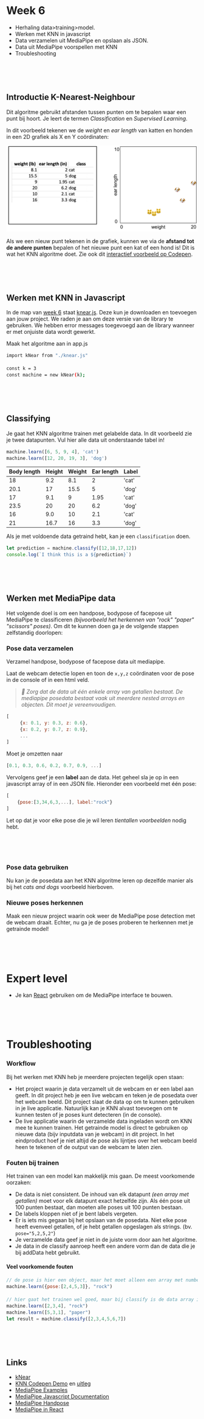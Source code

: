 # Week 6

- Herhaling data>training>model. 
- Werken met KNN in javascript
- Data verzamelen uit MediaPipe en opslaan als JSON.
- Data uit MediaPipe voorspellen met KNN
- Troubleshooting

<br><br><br>

## Introductie K-Nearest-Neighbour

Dit algoritme gebruikt afstanden tussen punten om te bepalen waar een punt bij hoort. Je leert de termen *Classification* en *Supervised Learning*.

In dit voorbeeld tekenen we de *weight* en *ear length* van katten en honden in een 2D grafiek als X en Y coördinaten:

![knn](../images/knn_catdog_icons.png)

Als we een nieuw punt tekenen in de grafiek, kunnen we via de **afstand tot de andere punten** bepalen of het nieuwe punt een kat of een hond is! Dit is wat het KNN algoritme doet. Zie ook dit [interactief voorbeeld op Codepen](https://codepen.io/Qbrid/pen/OwpjLX). 

<br>
<br>
<Br>

## Werken met KNN in Javascript

In de map van [week 6](./) staat [knear.js](./knear.js). Deze kun je downloaden en toevoegen aan jouw project. We raden je aan om deze versie van de library te gebruiken. We hebben error messages toegevoegd aan de library wanneer er met onjuiste data wordt gewerkt. 

Maak het algoritme aan in app.js
```sh
import kNear from "./knear.js"

const k = 3
const machine = new kNear(k);
```
<br><br><br>

## Classifying

Je gaat het KNN algoritme trainen met gelabelde data. In dit voorbeeld zie je twee datapunten. Vul hier alle data uit onderstaande tabel in! 

```javascript
machine.learn([6, 5, 9, 4], 'cat')
machine.learn([12, 20, 19, 3], 'dog')
```

| Body length | Height | Weight | Ear length |  Label |
| ----------- | ------ | ------ | ---------- |  ----- |
| 18 | 9.2 | 8.1 | 2 | 'cat' |
| 20.1 | 17 | 15.5 | 5 | 'dog' |
| 17 | 9.1 | 9 | 1.95 | 'cat' |
| 23.5 | 20 | 20 | 6.2 | 'dog' |
| 16 | 9.0 | 10 | 2.1 | 'cat' |
| 21 | 16.7 | 16 | 3.3 | 'dog' |

Als je met voldoende data getraind hebt, kan je een `classification` doen.

```javascript
let prediction = machine.classify([12,18,17,12])
console.log(`I think this is a ${prediction}`)
```
<br>
<br>
<br>

## Werken met MediaPipe data

Het volgende doel is om een handpose, bodypose of facepose uit MediaPipe te classificeren *(bijvoorbeeld het herkennen van "rock" "paper" "scissors" poses)*. Om dit te kunnen doen ga je de volgende stappen zelfstandig doorlopen:

### Pose data verzamelen

Verzamel handpose, bodypose of facepose data uit mediapipe.

Laat de webcam detectie lopen en toon de `x,y,z` coördinaten voor de pose in de console of in een html veld. 

> *🚨 Zorg dat de data uit één enkele array van getallen bestaat. De mediapipe posedata bestaat vaak uit meerdere nested arrays en objecten. Dit moet je vereenvoudigen.*
```js
[
     {x: 0.1, y: 0.3, z: 0.6},
     {x: 0.2, y: 0.7, z: 0.9},
     ...
]
```
Moet je omzetten naar
```js
[0.1, 0.3, 0.6, 0.2, 0.7, 0.9, ...]
```

Vervolgens geef je een **label** aan de data. Het geheel sla je op in een javascript array of in een JSON file. Hieronder een voorbeeld met één pose:

```js
[
    {pose:[3,34,6,3,...], label:"rock"}
]
```
Let op dat je voor elke pose die je wil leren *tientallen voorbeelden* nodig hebt.

<br><br><br>

### Pose data gebruiken

Nu kan je de posedata aan het KNN algoritme leren op dezelfde manier als bij het *cats and dogs* voorbeeld hierboven.

### Nieuwe poses herkennen

Maak een nieuw project waarin ook weer de MediaPipe pose detection met de webcam draait. Echter, nu ga je de poses proberen te herkennen met je getrainde model!

<br><br><br>

# Expert level

- Je kan [React](../snippets/react.md) gebruiken om de MediaPipe interface te bouwen.

<br><br><br>

# Troubleshooting

### Workflow

Bij het werken met KNN heb je meerdere projecten tegelijk open staan:

- Het project waarin je data verzamelt uit de webcam en er een label aan geeft. In dit project heb je een live webcam en teken je de posedata over het webcam beeld. Dit project slaat de data op om te kunnen gebruiken in je live applicatie. Natuurlijk kan je KNN alvast toevoegen om te kunnen testen of je poses kunt detecteren (in de console).
- De live applicatie waarin de verzamelde data ingeladen wordt om KNN mee te kunnen trainen. Het getrainde model is direct te gebruiken op nieuwe data (bijv inputdata van je webcam) in dit project. In het eindproduct hoef je niet altijd de pose als lijntjes over het webcam beeld heen te tekenen of de output van de webcam te laten zien.


### Fouten bij trainen

Het trainen van een model kan makkelijk mis gaan. De meest voorkomende oorzaken:

- De data is niet consistent. De inhoud van elk datapunt *(een array met getallen)* moet voor elk datapunt exact hetzelfde zijn. Als één pose uit 100 punten bestaat, dan moeten alle poses uit 100 punten bestaan.
- De labels kloppen niet of je bent labels vergeten.
- Er is iets mis gegaan bij het opslaan van de posedata. Niet elke pose heeft evenveel getallen, of je hebt getallen opgeslagen als strings. (bv. `pose="5,2,5,2"`)
- Je verzamelde data geef je niet in de juiste vorm door aan het algoritme.
- Je data in de classify aanroep heeft een andere vorm dan de data die je bij addData hebt gebruikt.

#### Veel voorkomende fouten

```js
// de pose is hier een object, maar het moet alleen een array met numbers zijn
machine.learn({pose:[2,4,5,3]}, "rock")

// hier gaat het trainen wel goed, maar bij classify is de data array ineens veel langer
machine.learn([2,3,4], "rock")
machine.learn([5,3,1], "paper")
let result = machine.classify([2,3,4,5,6,7])
```

<br>
<br>
<br>

## Links

- [kNear](https://github.com/NathanEpstein/KNear)
- [KNN Codepen Demo](https://codepen.io/Qbrid/pen/OwpjLX) en [uitleg](https://burakkanber.com/blog/machine-learning-in-js-k-nearest-neighbor-part-1/)
- [MediaPipe Examples](https://developers.google.com/mediapipe/solutions/examples)
- [MediaPipe Javascript Documentation](https://developers.google.com/mediapipe/api/solutions/js/tasks-vision)
- [MediaPipe Handpose](https://developers.google.com/mediapipe/api/solutions/js/tasks-vision.handlandmarker#handlandmarker_class)
- [MediaPipe in React](../snippets/react.md) 
